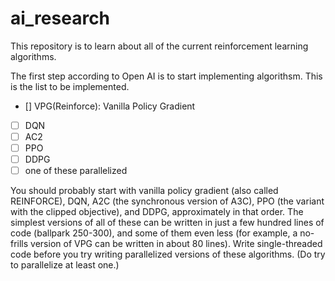 # ai_research
This repository is to learn about all of the current reinforcement learning algorithms. 

The first step according to Open AI is to start implementing algorithsm.  This is the list to be implemented. 

 - [] VPG(Reinforce): Vanilla Policy Gradient
 - [ ] DQN
 - [ ] AC2
 - [ ] PPO
 - [ ] DDPG
 - [ ] one of these parallelized

You should probably start with vanilla policy gradient (also called REINFORCE), DQN, A2C (the synchronous version of A3C), PPO (the variant with the clipped objective), and DDPG, approximately in that order. The simplest versions of all of these can be written in just a few hundred lines of code (ballpark 250-300), and some of them even less (for example, a no-frills version of VPG can be written in about 80 lines). Write single-threaded code before you try writing parallelized versions of these algorithms. (Do try to parallelize at least one.)

